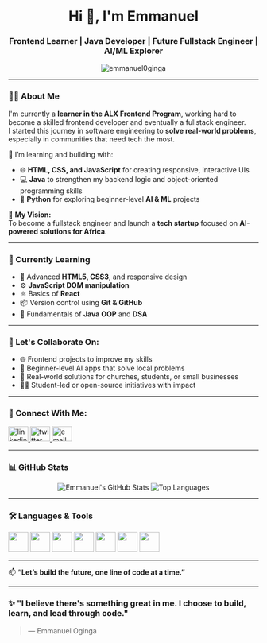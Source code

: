 
<h1 align="center">Hi 👋, I'm Emmanuel</h1>
<h3 align="center">Frontend Learner | Java Developer | Future Fullstack Engineer | AI/ML Explorer</h3>

<p align="center">
  <img src="https://komarev.com/ghpvc/?username=emmanuel0ginga&label=Profile%20views&color=0e75b6&style=flat" alt="emmanuel0ginga" />
</p>

---

### 👨‍💻 About Me

I'm currently a **learner in the ALX Frontend Program**, working hard to become a skilled frontend developer and eventually a fullstack engineer.  
I started this journey in software engineering to **solve real-world problems**, especially in communities that need tech the most.

🔭 I’m learning and building with:  
- 🌐 **HTML, CSS, and JavaScript** for creating responsive, interactive UIs  
- 💻 **Java** to strengthen my backend logic and object-oriented programming skills  
- 🤖 **Python** for exploring beginner-level **AI & ML** projects

🎯 **My Vision:**  
To become a fullstack engineer and launch a **tech startup** focused on **AI-powered solutions for Africa**.

---

### 🧠 Currently Learning

- 🎨 Advanced **HTML5, CSS3**, and responsive design  
- ⚙️ **JavaScript DOM manipulation**  
- ⚛️ Basics of **React**  
- 📦 Version control using **Git & GitHub**  
- 🔄 Fundamentals of **Java OOP** and **DSA**

---

### 💼 Let's Collaborate On:
- 🌐 Frontend projects to improve my skills  
- 🤖 Beginner-level AI apps that solve local problems  
- 📱 Real-world solutions for churches, students, or small businesses  
- 🧑‍🎓 Student-led or open-source initiatives with impact

---

### 🔗 Connect With Me:

<p align="left">
<a href="https://www.linkedin.com/in/emmanuel-oginga-ab1ba9352" target="_blank">
  <img src="https://cdn.jsdelivr.net/npm/simple-icons@v3/icons/linkedin.svg" alt="linkedin" height="30" width="40" />
</a>
<a href="https://twitter.com/EmmanuelCrafts" target="_blank">
  <img src="https://cdn.jsdelivr.net/npm/simple-icons@v3/icons/twitter.svg" alt="twitter" height="30" width="40" />
</a>
<a href="mailto:ogolemmanuel3@gmail.com">
  <img src="https://cdn.jsdelivr.net/npm/simple-icons@v3/icons/gmail.svg" alt="email" height="30" width="40" />
</a>
</p>

---

### 📊 GitHub Stats

<p align="center">
  <img src="https://github-readme-stats.vercel.app/api?username=EmmanuelCrafts&show_icons=true&theme=radical" alt="Emmanuel's GitHub Stats" />
  <img src="https://github-readme-stats.vercel.app/api/top-langs/?username=EmmanuelCrafts&layout=compact&theme=radical" alt="Top Languages" />
</p>

---

### 🛠️ Languages & Tools

<p align="left"> 
  <img src="https://cdn.jsdelivr.net/gh/devicons/devicon/icons/java/java-original.svg" width="40" height="40"/>
  <img src="https://cdn.jsdelivr.net/gh/devicons/devicon/icons/javascript/javascript-original.svg" width="40" height="40"/>
  <img src="https://cdn.jsdelivr.net/gh/devicons/devicon/icons/html5/html5-original.svg" width="40" height="40"/>
  <img src="https://cdn.jsdelivr.net/gh/devicons/devicon/icons/css3/css3-original.svg" width="40" height="40"/>
  <img src="https://cdn.jsdelivr.net/gh/devicons/devicon/icons/python/python-original.svg" width="40" height="40"/>
  <img src="https://cdn.jsdelivr.net/gh/devicons/devicon/icons/react/react-original.svg" width="40" height="40"/>
  <img src="https://cdn.jsdelivr.net/gh/devicons/devicon/icons/github/github-original.svg" width="40" height="40"/>
</p>

---

📫 **“Let’s build the future, one line of code at a time.”**

---

### ✨ "I believe there's something great in me. I choose to build, learn, and lead through code."  
> — Emmanuel Oginga
```
